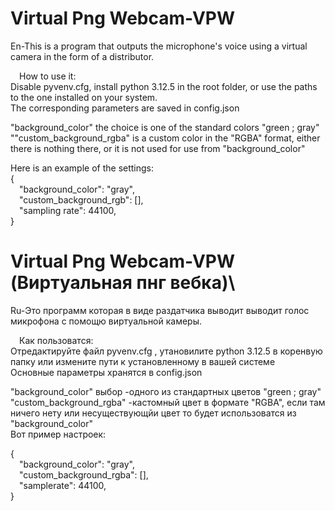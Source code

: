 # Virtual Png Webcam-VPW 
En-This is a program that outputs the microphone's voice using a virtual camera in the form of a distributor.

&emsp;How to use it:\
Disable pyvenv.cfg, install python 3.12.5 in the root folder, or use the paths to the one installed on your system.\
The corresponding parameters are saved in config.json

"background_color" the choice is one of the standard colors "green ; gray"\
""custom_background_rgba" is a custom color in the "RGBA" format, either there is nothing there, or it is not used for use from "background_color"

Here is an example of the settings:\
{\
&emsp;"background_color": "gray",\
&emsp;"custom_background_rgb": [],\
&emsp;"sampling rate": 44100,\
}

# Virtual Png Webcam-VPW (Виртуальная пнг вебка)\
Ru-Это программ которая в виде раздатчика выводит выводит голос микрофона с помощю виртуальной камеры. 

&emsp;Как пользоватся:\
Отредактируйте файл pyvenv.cfg , утановилите python 3.12.5 в коренвую папку или измените пути к установленному в вашей системе\
Основные параметры хранятся в config.json

"background_color" выбор -одного из стандартных цветов "green ; gray"\
"custom_background_rgba" -кастомный цвет в формате "RGBA", если там ничего нету или несуществующйи цвет то будет использоватся из "background_color"\
Вот пример настроек:

{\
&emsp;"background_color": "gray",\
&emsp;"custom_background_rgba": [],\
&emsp;"samplerate": 44100,\
}



